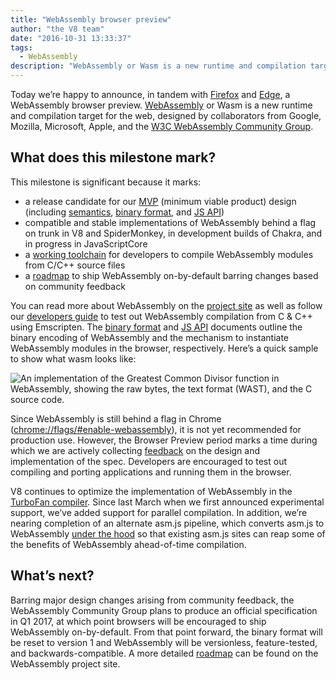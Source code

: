 ```yaml
---
title: "WebAssembly browser preview"
author: "the V8 team"
date: "2016-10-31 13:33:37"
tags: 
  - WebAssembly
description: "WebAssembly or Wasm is a new runtime and compilation target for the web, now available behind a flag in Chrome Canary!"
---
```

Today we’re happy to announce, in tandem with [Firefox](https://hacks.mozilla.org/2016/10/webassembly-browser-preview) and [Edge](https://blogs.windows.com/msedgedev/2016/10/31/webassembly-browser-preview/), a WebAssembly browser preview. [WebAssembly](http://webassembly.org/) or Wasm is a new runtime and compilation target for the web, designed by collaborators from Google, Mozilla, Microsoft, Apple, and the [W3C WebAssembly Community Group](https://www.w3.org/community/webassembly/).

<!--truncate-->
## What does this milestone mark?

This milestone is significant because it marks:

- a release candidate for our [MVP](http://webassembly.org/docs/mvp/) (minimum viable product) design (including [semantics](http://webassembly.org/docs/semantics/), [binary format](http://webassembly.org/docs/binary-encoding/), and [JS API](http://webassembly.org/docs/js/))
- compatible and stable implementations of WebAssembly behind a flag on trunk in V8 and SpiderMonkey, in development builds of Chakra, and in progress in JavaScriptCore
- a [working toolchain](http://webassembly.org/getting-started/developers-guide/) for developers to compile WebAssembly modules from C/C++ source files
- a [roadmap](http://webassembly.org/roadmap/) to ship WebAssembly on-by-default barring changes based on community feedback

You can read more about WebAssembly on the [project site](http://webassembly.org/) as well as follow our [developers guide](http://webassembly.org/getting-started/developers-guide/) to test out WebAssembly compilation from C & C++ using Emscripten. The [binary format](http://webassembly.org/docs/binary-encoding/) and [JS API](http://webassembly.org/docs/js/) documents outline the binary encoding of WebAssembly and the mechanism to instantiate WebAssembly modules in the browser, respectively. Here’s a quick sample to show what wasm looks like:

![An implementation of the Greatest Common Divisor function in WebAssembly, showing the raw bytes, the text format (WAST), and the C source code.](/_img/webassembly-browser-preview/gcd.svg)

Since WebAssembly is still behind a flag in Chrome ([chrome://flags/#enable-webassembly](chrome://flags/#enable-webassembly)), it is not yet recommended for production use. However, the Browser Preview period marks a time during which we are actively collecting [feedback](http://webassembly.org/community/feedback/) on the design and implementation of the spec. Developers are encouraged to test out compiling and porting applications and running them in the browser.

V8 continues to optimize the implementation of WebAssembly in the [TurboFan compiler](/blog/turbofan-jit). Since last March when we first announced experimental support, we’ve added support for parallel compilation. In addition, we’re nearing completion of an alternate asm.js pipeline, which converts asm.js to WebAssembly [under the hood](https://www.chromestatus.com/feature/5053365658583040) so that existing asm.js sites can reap some of the benefits of WebAssembly ahead-of-time compilation.

## What’s next?

Barring major design changes arising from community feedback, the WebAssembly Community Group plans to produce an official specification in Q1 2017, at which point browsers will be encouraged to ship WebAssembly on-by-default. From that point forward, the binary format will be reset to version 1 and WebAssembly will be versionless, feature-tested, and backwards-compatible. A more detailed [roadmap](http://webassembly.org/roadmap/) can be found on the WebAssembly project site.
